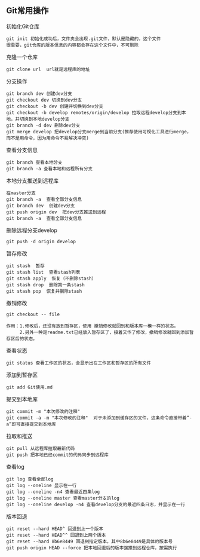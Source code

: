 ## Git常用操作 ##
初始化Git仓库
    
    git init 初始化成功后，文件夹会出现.git文件，默认是隐藏的，这个文件
    很重要，git仓库的版本信息的内容都会存在这个文件中，不可删除
    
克隆一个仓库

    git clone url  url就是远程库的地址
    
分支操作

	git branch dev 创建dev分支
	git checkout dev 切换到dev分支
	git checkout -b dev 创建并切换到dev分支
	git checkout -b develop remotes/origin/develop 拉取远程develop分支到本地，并切换到本地develop分支
	git branch -d dev 删除dev分支
	git merge develop 把develop分支merge到当前分支(推荐使用可视化工具进行merge，而不是用命令，因为用命令不易解决冲突)

查看分支信息

	git branch 查看本地分支
	git branch -a 查看本地和远程所有分支

本地分支推送到远程库
	
	在master分支
	git branch -a  查看全部分支信息
	git branch dev  创建dev分支
	git push origin dev  把dev分支推送到远程
	git branch -a  查看全部分支信息
	
删除远程分支develop

	git push -d origin develop 

暂存修改

	git stash  暂存
	git stash list  查看stash列表
	git stash apply  恢复（不删除stash）
	git stash drop  删除第一条stash
	git stash pop  恢复并删除stash

撤销修改
	
	git checkout -- file

	作用：1.修改后，还没有放到暂存区，使用 撤销修改就回到和版本库一模一样的状态。
	     2.另外一种是readme.txt已经放入暂存区了，接着又作了修改，撤销修改就回到添加暂存区后的状态。

查看状态
    
    git status 查看工作区的状态，会显示出在工作区和暂存区的所有文件

添加到暂存区

	git add Git使用.md

提交到本地库

	git commit -m "本次修改的注释"
	git commit -a -m "本次修改的注释"  对于未添加到缓存区的文件，这条命令直接带着“-a”即可直接提交到本地库

拉取和推送

    git pull 从远程库拉取最新代码
    git push 把本地已经commit的代码同步到远程库
    
查看log

	git log 查看全部log
	git log --oneline 显示在一行
	git log --oneline -n4 查看最近四条log
	git log --oneline master 查看master分支的log
	git log --oneline develop -n4 查看develop分支的最近四条日志，并显示在一行
	
版本回退

    git reset --hard HEAD^ 回退到上一个版本
    git reset --hard HEAD^^ 回退到上两个版本
    git reset --hard 8b6e8449 回退到指定版本，其中8b6e8449是具体的版本号
    git push origin HEAD --force 把本地回退后的版本强推到远程仓库，按需执行
